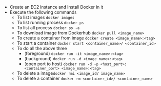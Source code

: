 - Create an EC2 Instance and Install Docker in it
- Execute the following commands
    - To list images `docker images`
    - To list running process `docker ps`
    - To list all process `docker ps -a`
    - To download image from Dockerhub `docker pull <image_name>`
    - To create a container from image `docker create <image_name>:<tag>`
    - To start a container `docker start <container_name>/ <container_id>`
    - To do all the above three 
        - (foreground) `docker run -it <image_name>:<tag>`
        - (background) `docker run -d <image_name>:<tag>`
        - (open port to host) `docker run -d -p <host_port>:<container_port> <image_name>:<tag>`
    - To delete a image`docker rmi <image_id/ image_name>`
    - To delete a container `docker rm <container_id>/ <container_name>`
